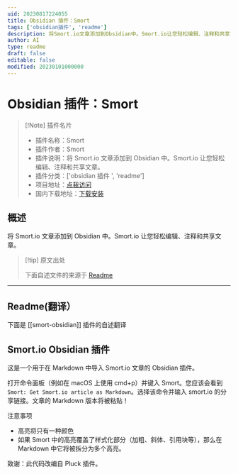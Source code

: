 ```yaml
---
uid: 20230817224055
title: Obsidian 插件：Smort
tags: ['obsidian插件', 'readme']
description: 将Smort.io文章添加到Obsidian中。Smort.io让您轻松编辑、注释和共享文章。
author: AI
type: readme
draft: false
editable: false
modified: 20230101000000
---
```


# Obsidian 插件：Smort

> [!Note] 插件名片
> - 插件名称：Smort
> - 插件作者：Smort
> - 插件说明：将 Smort.io 文章添加到 Obsidian 中。Smort.io 让您轻松编辑、注释和共享文章。
> - 插件分类：['obsidian 插件 ', 'readme']
> - 项目地址：[点我访问](https://github.com/SmortApp/obsidian-smort)
> - 国内下载地址：[下载安装](https://pkmer.cn/products/plugin/pluginMarket/?smort-obsidian)

## 概述

将 Smort.io 文章添加到 Obsidian 中。Smort.io 让您轻松编辑、注释和共享文章。

> [!tip] 原文出处
>
>下面自述文件的来源于 [Readme](https://ghproxy.net/https://raw.githubusercontent.com/SmortApp/obsidian-smort/master/README.md)

---

## Readme(翻译）

下面是 [[smort-obsidian]] 插件的自述翻译

## Smort.io Obsidian 插件

这是一个用于在 Markdown 中导入 Smort.io 文章的 Obsidian 插件。

打开命令面板（例如在 macOS 上使用 cmd+p）并键入 Smort。您应该会看到 `Smort: Get Smort.io article as Markdown`。选择该命令并输入 smort.io 的分享链接。文章的 Markdown 版本将被粘贴！

注意事项

- 高亮将只有一种颜色
- 如果 Smort 中的高亮覆盖了样式化部分（加粗、斜体、引用块等），那么在 Markdown 中它将被拆分为多个高亮。

致谢：此代码改编自 Pluck 插件。
